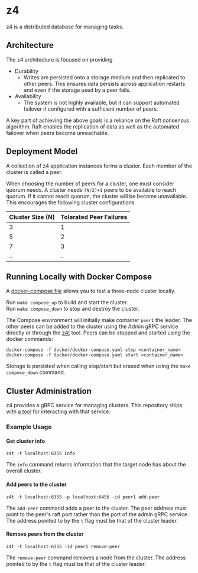 # z4
z4 is a distributed database for managing tasks.

## Architecture
The z4 architecture is focused on providing
* Durability
  * Writes are persisted onto a storage medium and then replicated to other
    peers. This ensures data persists across application restarts and even
    if the storage used by a peer fails.
* Availability
  * The system is not highly available, but it can support automated failover
    if configured with a sufficient number of peers.

A key part of achieving the above goals is a reliance on the Raft consensus
algorithm. Raft enables the replication of data as well as the automated
failover when peers become unreachable.

## Deployment Model
A collection of z4 application instances forms a cluster. Each member of the cluster is called
a peer.

When choosing the number of peers for a cluster, one must consider quorum needs.
A cluster needs `(N/2)+1` peers to be available to reach quorum. If it cannot
reach quorum, the cluster will be become unavailable. This encourages the following
cluster configurations

|Cluster Size (N)|Tolerated Peer Failures|
|------------|-----------------------|
|3|1|
|5|2|
|7|3|
|..|..|

## Running Locally with Docker Compose
A [docker-compose file](docker/docker-compose.yaml) allows you to test a three-node cluster locally.

Run `make compose_up` to build and start the cluster.  
Run `make compose_down` to stop and destroy the cluster.

The Compose environment will initially make container `peer1` the leader. The other peers
can be added to the cluster using the Admin gRPC service directly or through
the [z4t](cmd/z4t) tool. Peers can be stopped and started using the docker commands:  
```
docker-compose -f docker/docker-compose.yaml stop <container_name>
docker-compose -f docker/docker-compose.yaml start <container_name>
```
Storage is persisted when calling stop/start but erased when using the
`make compose_down` command.

## Cluster Administration
z4 provides a gRPC service for managing clusters. This repository
ships with [a tool](cmd/z4t) for interacting with that service.
### Example Usage
#### Get cluster info
`z4t -t localhost:6355 info`

The `info` command returns information that the target node has about the overall cluster.

#### Add peers to the cluster
`z4t -t localhost:6355 -p localhost:6456 -id peer1 add-peer`

The `add-peer` command adds a peer to the cluster. The peer address must point to
the peer's raft port rather than the port of the admin gRPC service. The address
pointed to by the `t` flag must be that of the cluster leader.

#### Remove peers from the cluster
`z4t -t localhost:6355 -id peer1 remove-peer`

The `remove-peer` command removes a node from the cluster. The address
pointed to by the `t` flag must be that of the cluster leader.
